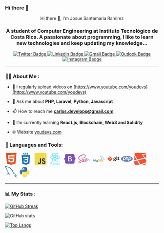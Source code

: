 ### Hi there 👋


<div id="header" align="center">
    <hi align="center">Hi there 👋, I'm Josue Santamaria Ramirez</h1>    
    <h3 align="center">A student of Computer Engineering at Instituto Tecnológico de Costa Rica. A passionate about programming, 
                    I like to learn new technologies and keep updating my knowledge...</h3>
</div>

<div id="badges" align="center">
    <a href="https://twitter.com/SantaMix728" target="_blank">
        <img src="https://upload.wikimedia.org/wikipedia/commons/thumb/4/4f/Twitter-logo.svg/292px-Twitter-logo.svg.png"width="40" height="40"
            alt="Twitter Badge" />
    </a>
    <a href="https://www.linkedin.com/in/josu%C3%A9-santamar%C3%ADa-ram%C3%ADrez-6b8a49173/" target="_blank">
        <img src="https://www.pngmart.com/files/21/Linkedin-In-Logo-PNG-Isolated-Photos.png"width="40" height="40"
            alt="Linkedin Badge" />
    </a>
    <a href="jsantamariar.ce@gmail.com" target="_blank">
        <img src="https://cdn-icons-png.flaticon.com/512/5968/5968534.png" width="40" height="40"
            alt="Gmail Badge" />
    </a>
    </a>
    <a href="gabosr16@estudiantec.cr" target="_blank">
        <img src="https://img.icons8.com/color/12x/microsoft-outlook-2019--v2.png"width="40" height="40"
            alt="Outlook Badge" />
    </a>
    <a href="https://www.instagram.com/santamix728/" target="_blank">
        <img src="https://cdn.icon-icons.com/icons2/1826/PNG/512/4202090instagramlogosocialsocialmedia-115598_115703.png"width="40" height="40"
            alt="Instagram Badge" />
    </a>


</div>

---

### 👨‍💻 About Me :

- 📝 I regularly upload videos on [https://www.youtube.com/youdevs](https://www.youtube.com/youdevs)

- 💬 Ask me about **PHP, Laravel, Python, Javascript**

- 📫 How to reach me **carlos.develops@gmail.com**

- 🌱 I’m currently learning **React.js, Blockchain, Web3 and Solidity**

- 🌐 Website [youdevs.com](youdevs.com)


<div align="left">
    <h3>🔨 Languages and Tools:</h3>
    <div>
        <img src="https://github.com/devicons/devicon/blob/master/icons/html5/html5-original.svg" title="HTML5" alt="HTML" width="40" height="40"/>&nbsp;
        <img src="https://github.com/devicons/devicon/blob/master/icons/css3/css3-plain-wordmark.svg"  title="CSS3" alt="CSS" width="40" height="40"/>&nbsp;
        <img src="https://github.com/devicons/devicon/blob/master/icons/javascript/javascript-original.svg" title="JavaScript" alt="JavaScript" width="40" height="40"/>&nbsp;
        <img src="https://github.com/devicons/devicon/blob/master/icons/react/react-original-wordmark.svg" title="React" alt="React" width="40" height="40"/>&nbsp;
        <img src="https://github.com/devicons/devicon/blob/master/icons/bootstrap/bootstrap-plain.svg" title="Bootstrap" alt="Bootstrap" width="40" height="40"/>&nbsp;
        <img src="https://github.com/devicons/devicon/blob/master/icons/sass/sass-original.svg" title="Sass" alt="Sass" width="40" height="40"/>&nbsp;
        <img src="https://github.com/devicons/devicon/blob/master/icons/mysql/mysql-original-wordmark.svg" title="MySQL"  alt="MySQL" width="40" height="40"/>&nbsp;
        <img src="https://github.com/devicons/devicon/blob/master/icons/git/git-original-wordmark.svg" title="Git" **alt="Git" width="40" height="40"/>
        <img src="https://github.com/devicons/devicon/blob/master/icons/php/php-plain.svg" title="Git" **alt="Git" width="40" height="40"/>
        <img src="https://github.com/devicons/devicon/blob/master/icons/laravel/laravel-plain.svg" title="Git" **alt="Git" width="40" height="40"/>
        <img src="https://github.com/devicons/devicon/blob/master/icons/mysql/mysql-plain.svg" title="Git" **alt="Git" width="40" height="40"/>
        <img src="https://github.com/devicons/devicon/blob/master/icons/python/python-original.svg" title="Git" **alt="Git" width="40" height="40"/>
      </div>
</div>

---

### 📊 My Stats :

[![GitHub Streak](http://github-readme-streak-stats.herokuapp.com?user=YouDevs&theme=onedark)](https://git.io/streak-stats)

![GitHub stats](https://github-readme-stats.vercel.app/api?username=YouDevs&show_icons=true&theme=radical)

[![Top Langs](https://github-readme-stats.vercel.app/api/top-langs/?username=YouDevs&theme=tokyonight)](https://github.com/anuraghazra/github-readme-stats)